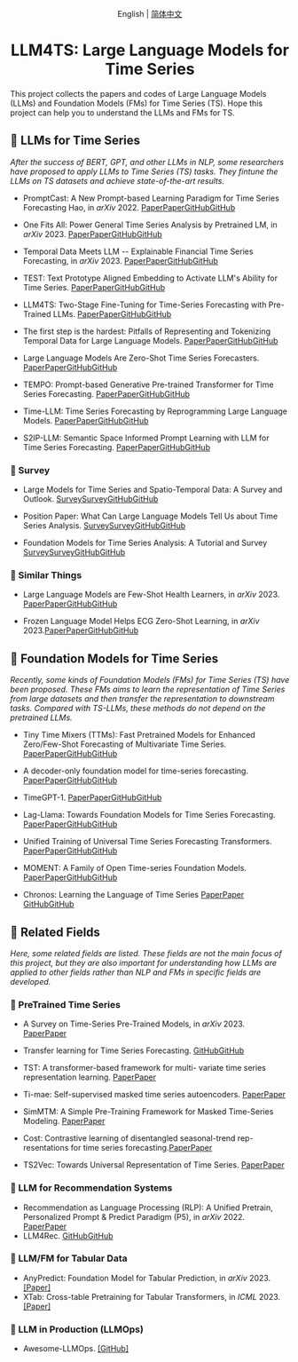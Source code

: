 <div align='center'>

English | [简体中文](README_zh.md)

# LLM4TS: Large Language Models for Time Series

</div>

This project collects the papers and codes of Large Language Models (LLMs) and Foundation Models (FMs) for Time Series (TS). Hope this project can help you to understand the LLMs and FMs for TS.

## 🦙 LLMs for Time Series

*After the success of BERT, GPT, and other LLMs in NLP, some researchers have proposed to apply LLMs to Time Series (TS) tasks. They fintune the LLMs on TS datasets and achieve state-of-the-art results.*

* PromptCast: A New Prompt-based Learning Paradigm for Time Series Forecasting Hao, in *arXiv* 2022. [PaperPaper](https://arxiv.org/abs/2210.08964)[GitHubGitHub](https://)
* One Fits All: Power General Time Series Analysis by Pretrained LM, in *arXiv* 2023. [PaperPaper](https://arxiv.org/abs/2302.11939)[GitHubGitHub](https://)
* Temporal Data Meets LLM -- Explainable Financial Time Series Forecasting, in *arXiv* 2023. [PaperPaper](https://arxiv.org/abs/2306.11025)[GitHubGitHub](https://)
* TEST: Text Prototype Aligned Embedding to Activate LLM's Ability for Time Series. [PaperPaper](https://arxiv.org/abs/2308.08241)[GitHubGitHub](https://)
* LLM4TS: Two-Stage Fine-Tuning for Time-Series Forecasting with Pre-Trained LLMs. [PaperPaper](https://arxiv.org/abs/2308.08469)[GitHubGitHub](https://)

* The first step is the hardest: Pitfalls of Representing and Tokenizing Temporal Data for Large Language Models. [PaperPaper](https://arxiv.org/abs/2309.06236)[GitHubGitHub](https://)

* Large Language Models Are Zero-Shot Time Series Forecasters. [PaperPaper](https://arxiv.org/abs/2310.07820)[GitHubGitHub](https://)

* TEMPO: Prompt-based Generative Pre-trained Transformer for Time Series Forecasting. [PaperPaper](https://arxiv.org/abs/2310.04948)[GitHubGitHub](https://)

* Time-LLM: Time Series Forecasting by Reprogramming Large Language Models. [PaperPaper](https://arxiv.org/abs/2310.01728)[GitHubGitHub](https://)

* S2IP-LLM: Semantic Space Informed Prompt Learning with LLM for Time Series Forecasting. [PaperPaper](https://arxiv.org/pdf/2403.05798.pdf)[GitHubGitHub](https://)

### 📍 Survey

* Large Models for Time Series and Spatio-Temporal Data: A Survey and Outlook. [SurveySurvey](https://arxiv.org/abs/2310.10196)[GitHubGitHub](https://)

* Position Paper: What Can Large Language Models Tell Us about Time Series Analysis. [SurveySurvey](https://arxiv.org/abs/2402.02713)[GitHubGitHub](https://)

* Foundation Models for Time Series Analysis: A Tutorial and Survey [SurveySurvey](https://arxiv.org/abs/2403.14735)[GitHubGitHub](https://)

### 📍 Similar Things
* Large Language Models are Few-Shot Health Learners, in *arXiv* 2023. [PaperPaper](https://arxiv.org/abs/2305.15525)[GitHubGitHub](https://)

* Frozen Language Model Helps ECG Zero-Shot Learning, in *arXiv* 2023.[PaperPaper](https://arxiv.org/abs/2303.12311)[GitHubGitHub](https://)

## 🧱 Foundation Models for Time Series

*Recently, some kinds of Foundation Models (FMs) for Time Series (TS) have been proposed. These FMs aims to learn the representation of Time Series from large datasets and then transfer the representation to downstream tasks. Compared with TS-LLMs, these methods do not depend on the pretrained LLMs.*

* Tiny Time Mixers (TTMs): Fast Pretrained Models for Enhanced Zero/Few-Shot Forecasting of Multivariate Time Series. [PaperPaper](https://arxiv.org/abs/2401.03955)[GitHubGitHub](https://)

* A decoder-only foundation model for time-series forecasting. [PaperPaper](https://arxiv.org/abs/2310.10688)[GitHubGitHub](https://)

* TimeGPT-1. [PaperPaper](https://arxiv.org/abs/2310.03589?ref=emergentmind)[GitHubGitHub](https://)

* Lag-Llama: Towards Foundation Models for Time Series Forecasting. [PaperPaper](https://arxiv.org/abs/2310.08278)[GitHubGitHub](https://)

* Unified Training of Universal Time Series Forecasting Transformers. [PaperPaper](https://arxiv.org/abs/2402.02592)[GitHubGitHub](https://)

* MOMENT: A Family of Open Time-series Foundation Models. [PaperPaper](https://arxiv.org/abs/2402.03885)[GitHubGitHub](https://)

* Chronos: Learning the Language of Time Series [PaperPaper](https://arxiv.org/abs/2403.07815) [GitHubGitHub](https://github.com/amazon-science/chronos-forecasting)

## 🔗 Related Fields
*Here, some related fields are listed. These fields are not the main focus of this project, but they are also important for understanding how LLMs are applied to other fields rather than NLP and FMs in specific fields are developed.*

### 📍 PreTrained Time Series
* A Survey on Time-Series Pre-Trained Models, in *arXiv* 2023. [PaperPaper](https://arxiv.org/abs/2305.10716)
* Transfer learning for Time Series Forecasting. [GitHubGitHub](https://github.com/Nixtla/transfer-learning-time-series)
* TST: A transformer-based framework for multi- variate time series representation learning. [PaperPaper](https://arxiv.org/abs/2010.02803)
* Ti-mae: Self-supervised masked time series autoencoders. [PaperPaper](https://arxiv.org/abs/2301.08871)
* SimMTM: A Simple Pre-Training Framework for Masked Time-Series Modeling. [PaperPaper](https://arxiv.org/pdf/2302.00861.pdf)

* Cost: Contrastive learning of disentangled seasonal-trend rep- resentations for time series forecasting.[PaperPaper](https://arxiv.org/abs/2202.01575)

* TS2Vec: Towards Universal Representation of Time Series. [PaperPaper](https://arxiv.org/abs/2106.10466)

### 📍 LLM for Recommendation Systems
* Recommendation as Language Processing (RLP): A Unified Pretrain, Personalized Prompt & Predict Paradigm (P5), in *arXiv* 2022. [PaperPaper](https://arxiv.org/abs/2203.13366)
* LLM4Rec. [GitHubGitHub](https://github.com/WLiK/LLM4Rec)


### 📍 LLM/FM for Tabular Data
* AnyPredict: Foundation Model for Tabular Prediction, in *arXiv* 2023. [\[Paper\]](https://arxiv.org/abs/2305.12081)
* XTab: Cross-table Pretraining for Tabular Transformers, in *ICML* 2023. [\[Paper\]](https://arxiv.org/abs/2305.06090)

### 📍 LLM in Production (LLMOps)
* Awesome-LLMOps. [\[GitHub\]](https://github.com/tensorchord/Awesome-LLMOps)
